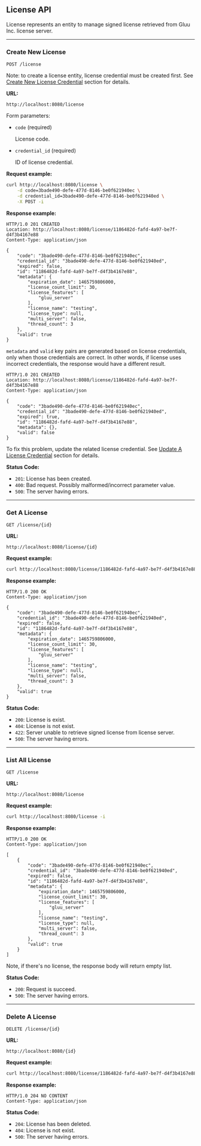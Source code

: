## License API

License represents an entity to manage signed license retrieved from Gluu Inc. license server.

---

### Create New License

`POST /license`

Note: to create a license entity, license credential must be created first.
See [Create New License Credential](../license_credential/#create-new-license-credential) section for details.

__URL:__

`http://localhost:8080/license`

Form parameters:

*   `code` (required)

    License code.

*   `credential_id` (required)

    ID of license credential.

__Request example:__

```sh
curl http://localhost:8080/license \
    -d code=3bade490-defe-477d-8146-be0f621940ec \
    -d credential_id=3bade490-defe-477d-8146-be0f621940ed \
    -X POST -i
```

__Response example:__

```http
HTTP/1.0 201 CREATED
Location: http://localhost:8080/license/1186482d-fafd-4a97-be7f-d4f3b4167e88
Content-Type: application/json

{
    "code": "3bade490-defe-477d-8146-be0f621940ec",
    "credential_id": "3bade490-defe-477d-8146-be0f621940ed",
    "expired": false,
    "id": "1186482d-fafd-4a97-be7f-d4f3b4167e88",
    "metadata": {
        "expiration_date": 1465759806000,
        "license_count_limit": 30,
        "license_features": [
            "gluu_server"
        ],
        "license_name": "testing",
        "license_type": null,
        "multi_server": false,
        "thread_count": 3
    },
    "valid": true
}
```

`metadata` and `valid` key pairs are generated based on license credentials,
only when those credentials are correct.
In other words, if license uses incorrect credentials, the response would have a different result.

```http
HTTP/1.0 201 CREATED
Location: http://localhost:8080/license/1186482d-fafd-4a97-be7f-d4f3b4167e88
Content-Type: application/json

{
    "code": "3bade490-defe-477d-8146-be0f621940ec",
    "credential_id": "3bade490-defe-477d-8146-be0f621940ed",
    "expired": true,
    "id": "1186482d-fafd-4a97-be7f-d4f3b4167e88",
    "metadata": {},
    "valid": false
}
```

To fix this problem, update the related license credential.
See [Update A License Credential](../license_credential/#update-a-license-credential) section for details.

__Status Code:__

* `201`: License has been created.
* `400`: Bad request. Possibly malformed/incorrect parameter value.
* `500`: The server having errors.

---

### Get A License

`GET /license/{id}`

__URL:__

`http://localhost:8080/license/{id}`

__Request example:__

```sh
curl http://localhost:8080/license/1186482d-fafd-4a97-be7f-d4f3b4167e88 -i
```

__Response example:__

```http
HTTP/1.0 200 OK
Content-Type: application/json

{
    "code": "3bade490-defe-477d-8146-be0f621940ec",
    "credential_id": "3bade490-defe-477d-8146-be0f621940ed",
    "expired": false,
    "id": "1186482d-fafd-4a97-be7f-d4f3b4167e88",
    "metadata": {
        "expiration_date": 1465759806000,
        "license_count_limit": 30,
        "license_features": [
            "gluu_server"
        ],
        "license_name": "testing",
        "license_type": null,
        "multi_server": false,
        "thread_count": 3
    },
    "valid": true
}
```

__Status Code:__

* `200`: License is exist.
* `404`: License is not exist.
* `422`: Server unable to retrieve signed license from license server.
* `500`: The server having errors.

---

### List All License

`GET /license`

__URL:__

`http://localhost:8080/license`

__Request example:__

```sh
curl http://localhost:8080/license -i
```

__Response example:__

```http
HTTP/1.0 200 OK
Content-Type: application/json

[
    {
        "code": "3bade490-defe-477d-8146-be0f621940ec",
        "credential_id": "3bade490-defe-477d-8146-be0f621940ed",
        "expired": false,
        "id": "1186482d-fafd-4a97-be7f-d4f3b4167e88",
        "metadata": {
            "expiration_date": 1465759806000,
            "license_count_limit": 30,
            "license_features": [
                "gluu_server"
            ],
            "license_name": "testing",
            "license_type": null,
            "multi_server": false,
            "thread_count": 3
        },
        "valid": true
    }
]
```

Note, if there's no license, the response body will return empty list.

__Status Code:__

* `200`: Request is succeed.
* `500`: The server having errors.

---

### Delete A License

`DELETE /license/{id}`

__URL:__

`http://localhost:8080/{id}`

__Request example:__

```sh
curl http://localhost:8080/license/1186482d-fafd-4a97-be7f-d4f3b4167e88 -X DELETE -i
```

__Response example:__

```http
HTTP/1.0 204 NO CONTENT
Content-Type: application/json
```

__Status Code:__

* `204`: License has been deleted.
* `404`: License is not exist.
* `500`: The server having errors.
